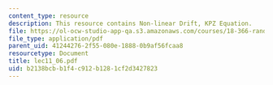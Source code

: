 ```yaml
---
content_type: resource
description: This resource contains Non-linear Drift, KPZ Equation.
file: https://ol-ocw-studio-app-qa.s3.amazonaws.com/courses/18-366-random-walks-and-diffusion-fall-2006/b2138bcbb1f4c912b1281cf2d3427823_lec11_06.pdf
file_type: application/pdf
parent_uid: 41244276-2f55-080e-1888-0b9af56fcaa8
resourcetype: Document
title: lec11_06.pdf
uid: b2138bcb-b1f4-c912-b128-1cf2d3427823
---
```


